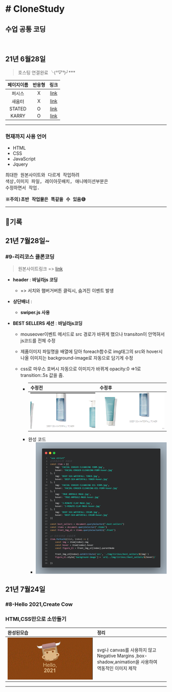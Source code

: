<h1># CloneStudy</h1>

## **수업 공통 코딩**
<br>

## 21년 6월28일
>호스팅 연결완료 ╰(*°▽°*)╯***

|페이지이름| 반응형|링크
|:--:|:--:|:--:|
|퍼시스|X|[link](http://alterego.woobi.co.kr/pf1/)|
|새움터|X|[link](http://alterego.woobi.co.kr/pf2/)|
|STATED|O|[link](http://alterego.woobi.co.kr/pf3/)|
|KARRY|O|[link](http://alterego.woobi.co.kr/pf4/)|

___
<h3>현재까지 사용 언어</h3>
<ul font-size="1.5em" color="#262626">
  <li>HTML</li>
  <li>CSS</li>
  <li>JavaScript</li>
  <li>Jquery</li>
</ul>


<pre font-size="30px">
최대한 원본사이트와 다르게 작업하려 
색상,이미지 파일, 레이아웃배치, 애니메이션부분은
수정하면서 작업.

<strong>※주의)초반 작업물은 똑같을 수 있음😅 </strong>
</pre>

___
##  🍳기록


## **21년 7월28일~**
### **#9-리리코스 클론코딩** 

>원본사이트링크 => [link](http://www.lirikosmarine.com/int/en/index.html)

* __header__ : __바닐라js 코딩__
  *  => 서치와 햄버거버튼 클릭시,  숨겨진 이벤트 발생

* __상단배너__ :
  * __swiper.js 사용__ 

* __BEST SELLERS 세션__ :  __바닐라js코딩__ 
  * mouseover이벤트 메서드로 src 경로가 바뀌게 했으나 
  transiton이 안먹혀서 js코드를 전체 수정
  
  * 제품이미지 파일명을 배열에 담아 foreach함수로 img태그의 src와 
  hover시 나올 이미지는 background-image로 자동으로 담기게 수정

  * css로 마우스 호버시 자동으로 이미지가 바뀌게 opacity:0 =>1로 transition:.5s 값을 줌.
  
    * |수정전|수정후|
      |-|-|
      |![image](studyimg/리리코스.gif)|![image](studyimg/리리코스변경후.gif)
    * 완성 코드 
      * ![image](studyimg/리리코스code.png)




## **21년 7월24일**
### **#8-Hello 2021,Create Cow**
### HTMl,CSS만으로 소만들기 

|완성된모습|정리|
|:--|:--|
|![image](studyimg/cow.gif)| svg나 canvas를 사용하지 않고<br>Negative Margins ,box-shadow,animation을 사용하여<br> 역동적인 이미지 제작|
___


